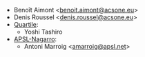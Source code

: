 - Benoît Aimont \<<benoit.aimont@acsone.eu>\>
- Denis Roussel \<<denis.roussel@acsone.eu>\>
- [Quartile](https://www.quartile.co):
  - Yoshi Tashiro
- [APSL-Nagarro](<https://apsl.tech>):
  - Antoni Marroig \<<amarroig@apsl.net>\>